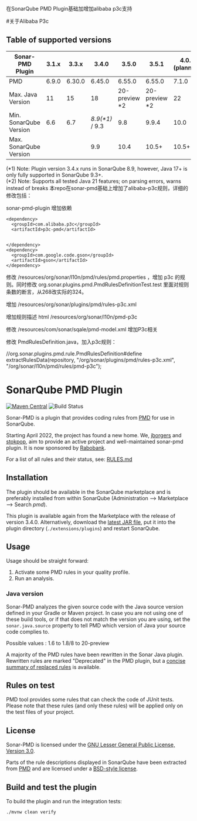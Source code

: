 在SonarQube PMD Plugin基础加增加alibaba p3c支持

#关于Alibaba P3c 
## Table of supported versions
| Sonar-PMD Plugin       | 3.1.x | 3.3.x  | 3.4.0           | 3.5.0         | 3.5.1         | 4.0.0 (planned) |
|------------------------|-------|--------|-----------------|---------------|---------------|-----------------|
| PMD                    | 6.9.0 | 6.30.0 | 6.45.0          | 6.55.0        | 6.55.0        | 7.1.0           |
| Max. Java Version      | 11    | 15     | 18              | 20-preview *2 | 20-preview *2 | 22              |
| Min. SonarQube Version | 6.6   | 6.7    | _8.9(*1)_ / 9.3 | 9.8           | 9.9.4         | 10.0            |
| Max. SonarQube Version |       |        | 9.9             | 10.4          | 10.5+         | 10.5+           |

(*1) Note: Plugin version 3.4.x runs in SonarQube 8.9, however, Java 17+ is only fully supported in SonarQube 9.3+.   
(*2) Note: Supports all tested Java 21 features; on parsing errors, warns instead of breaks 
本repo在sonar-pmd基础上增加了alibaba-p3c规则，详细的修改包括：

sonar-pmd-plugin 增加依赖

    <dependency>
      <groupId>com.alibaba.p3c</groupId>
      <artifactId>p3c-pmd</artifactId>
   
   
    </dependency>
    <dependency>
      <groupId>com.google.code.gson</groupId>
      <artifactId>gson</artifactId>
    </dependency>
修改 /resources/org/sonar/l10n/pmd/rules/pmd.properties ，增加 p3c 的规则。同时修改 org.sonar.plugins.pmd.PmdRulesDefinitionTest.test 里面对规则条数的断言，从268改实际的324。

增加 /resources/org/sonar/plugins/pmd/rules-p3c.xml

增加规则描述 html /resources/org/sonar/l10n/pmd-p3c

修改 /resources/com/sonar/sqale/pmd-model.xml 增加P3c相关

修改 PmdRulesDefinition.java，加入p3c规则：

//org.sonar.plugins.pmd.rule.PmdRulesDefinition#define 
extractRulesData(repository, "/org/sonar/plugins/pmd/rules-p3c.xml", "/org/sonar/l10n/pmd/rules/pmd-p3c");


# SonarQube PMD Plugin 

[![Maven Central](https://maven-badges.herokuapp.com/maven-central/org.sonarsource.pmd/sonar-pmd-plugin/badge.svg)](https://maven-badges.herokuapp.com/maven-central/org.sonarsource.pmd/sonar-pmd-plugin)
![Build Status](https://github.com/jborgers/sonar-pmd/actions/workflows/build.yml/badge.svg)

Sonar-PMD is a plugin that provides coding rules from [PMD](https://pmd.github.io/) for use in SonarQube.

Starting April 2022, the project has found a new home. We, [jborgers](https://github.com/jborgers) and [stokpop](https://github.com/stokpop), 
aim to provide an active project and well-maintained sonar-pmd plugin. It is now sponsored by [Rabobank](https://www.rabobank.com/).

For a list of all rules and their status, see: [RULES.md](https://github.com/jborgers/sonar-pmd/blob/master/docs/RULES.md)

## Installation
The plugin should be available in the SonarQube marketplace and is preferably installed from within SonarQube (Administration -->  Marketplace --> Search _pmd_).

This plugin is available again from the Marketplace with the release of version 3.4.0.
Alternatively, download the [latest JAR file](https://github.com/jborgers/sonar-pmd/releases/latest), put it into the plugin directory (`./extensions/plugins`) and restart SonarQube.

## Usage
Usage should be straight forward:
1. Activate some PMD rules in your quality profile.
2. Run an analysis.

### Java version
Sonar-PMD analyzes the given source code with the Java source version defined in your Gradle or Maven project.
In case you are not using one of these build tools, or if that does not match the version you are using, set the `sonar.java.source` property to tell PMD which version of Java your source code complies to. 

Possible values : 1.6 to 1.8/8 to 20-preview



A majority of the PMD rules have been rewritten in the Sonar Java plugin. Rewritten rules are marked "Deprecated" in the PMD plugin, but a [concise summary of replaced rules](http://dist.sonarsource.com/reports/coverage/pmd.html) is available.

## Rules on test
PMD tool provides some rules that can check the code of JUnit tests. Please note that these rules (and only these rules) will be applied only on the test files of your project.

## License
Sonar-PMD is licensed under the [GNU Lesser General Public License, Version 3.0](https://github.com/jborgers/sonar-pmd/blob/master/LICENSE.md).

Parts of the rule descriptions displayed in SonarQube have been extracted from [PMD](https://pmd.github.io/) and are licensed under a [BSD-style license](https://github.com/pmd/pmd/blob/master/LICENSE).  

## Build and test the plugin
To build the plugin and run the integration tests:

    ./mvnw clean verify
   


